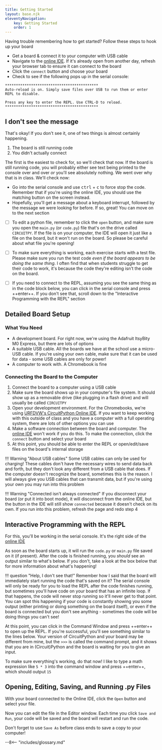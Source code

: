 ```yaml
---
title: Getting Started
layout: base.njk
eleventyNavigation:
    key: Getting Started
    order: 1
---
```


Having trouble remembering how to get started? Follow these steps to hook up your board

- Get a board & connect it to your computer with USB cable
- Navigate to the [online IDE](https://urfdvw.github.io/CircuitPython-online-IDE/). If it's already open from another day, refresh your browser tab to ensure it can connect to the board
- Click the `connect` button and choose your board
- Check to see if the following pops up in the serial console:

```shell
*******************************************
Auto-reload is on. Simply save files over USB to run them or enter REPL to disable.

Press any key to enter the REPL. Use CTRL-D to reload.
*******************************************
```

## I don't see the message

That's okay! If you don't see it, one of two things is almost certainly happening.

1. The board is still running code
2. You didn't actually connect

The first is the easiest to check for, so we'll check that now. If the board is still running code, you will probably either see text being printed to the console over and over *or* you'll see absolutely nothing. We went over why that is in class. We'll check now:

- Go into the serial console and use <kbd>ctrl</kbd> + <kbd>c</kbd> to force stop the code. Remember that if you're using the online IDE, you should use the matching button on the screen instead.
- Hopefully, you'll get a message about a keyboard interrupt, followed by the message we were looking for before. If so, great! You can move on to the next section

- [ ] To edit a python file, remember to click the `open` button, and make sure you open the `main.py` (or `code.py`) file that's on the drive called `CIRCUITPY`. If the file is on your computer, the IDE will open it just like a file on the board, but it won't run on the board. So please be careful about what file you're opening!
- [ ] To make sure everything is working, each exercise starts with a test file. Please make sure you run the test code *even if the board appears to be doing the same thing*. I often find that when students struggle to get their code to work, it's because the code they're editing isn't the code on the board.
- [ ] If you need to connect to the REPL, assuming you see the same thing as in the code block below, you can click in the serial console and press ++enter++. If you don't see that, scroll down to the "Interactive Programming with the REPL" section


## Detailed Board Setup

### What You Need
- A development board. For right now, we're using the Adafruit ItsyBity M0 Express, but there are lots of options
- A suitable USB cable. All the boards we have at the school use a micro-USB cable. If you're using your own cable, make sure that it can be used for data - some USB cables are only for power!
- A computer to work with. A Chromebook is fine

### Connecting the Board to the Computer
1. Connect the board to a computer using a USB cable
2. Make sure the board shows up in your computer's file system. It should show up as a removable drive (like plugging in a flash drive) and will usually be called `CIRCUITPY`
3. Open your development environment. For the Chromebooks, we're using [URFDVW's CircuitPython Online IDE](https://urfdvw.github.io/CircuitPython-online-IDE/). If you want to keep working with this outside of class and you have a computer with a full operating system, there are lots of other options you can use
4. Make a software connection between the board and computer. The [online IDE](https://urfdvw.github.io/CircuitPython-online-IDE/) won't work if you do this. To make the connection, click the `connect` button and select your board
5. At this point, you should be able to enter the REPL or open/edit/save files on the board's internal storage

!!! Warning "About USB cables"
    Some USB cables can only be used for charging! These cables don't have the necessary wires to send data back and forth, but they don't look any different from a USB cable that does. If the computer doesn't recognize the board, sometimes this is the reason. I will always give you USB cables that can transmit data, but if you're using your own you may run into this problem

!!! Warning "Connected isn't always connected"
    If you disconnect your board (or put it into boot mode), it will disconnect from the online IDE, but the button in the IDE will still show `connected` because it doesn't check on its own. If you run into this problem, refresh the page and redo step 4

## Interactive Programming with the REPL

For this, you'll be working in the serial console. It's the right side of the [online IDE](https://urfdvw.github.io/CircuitPython-online-IDE/)

As soon as the board starts up, it will run the `code.py` or `main.py` file saved on it (if present). After the code is finished running, you *should* see an output similar to what's below. If you don't, take a look at the box below that for more information about what's happening!



!!! question "Help, I don't see that!"
    Remember how I said that the board will immediately start running the code that's saved on it? The serial console will only be ready for you to load the REPL after the code finishes running, but sometimes you'll have code on your board that has an infinite loop. If that happens, the code will never stop running so it'll never get to that point. You can spot this happening if your code is constantly showing you some output (either printing or doing something on the board itself), or even if the board is connected but you don't see anything - sometimes the code will be doing things you can't see!
<!-- 
    If this happens to you, force stop the board and you should get the lines above so you can continue on with these directions -->

At this point, you can click in the Command Window and press ++enter++ to open up the REPL. If you're successful, you'll see something similar to the lines below. Your version of CircuitPython and your board may be different from mine, but the `>>>` is called the command prompt, and it shows that you are in (Circuit)Python and the board is waiting for you to give an input. 


<!-- ```pycon
Adafruit CircuitPython 7.1.1 on 2022-01-14; Adafruit ItsyBitsy M0 Express with samd21g18
>>> 
``` -->

To make sure everything's working, do that now! I like to type a math expression like ```5 * 3``` into the command window and press ++enter++, which should output ```15```

## Opening, Editing, Saving, and Running .py Files

With your board connected to the Online IDE, click the `Open` button and select your file.

Now you can edit the file in the Editor window. Each time you click `Save and Run`, your code will be saved and the board will restart and run the code.

Don't forget to use `Save As` before class ends to save a copy to your computer!

--8<-- "includes/glossary.md"
